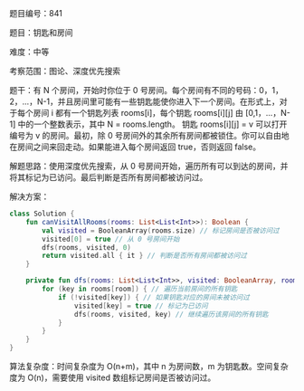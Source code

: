 题目编号：841

题目：钥匙和房间

难度：中等

考察范围：图论、深度优先搜索

题干：有 N 个房间，开始时你位于 0 号房间。每个房间有不同的号码：0，1，2，...，N-1，并且房间里可能有一些钥匙能使你进入下一个房间。在形式上，对于每个房间 i 都有一个钥匙列表 rooms[i]，每个钥匙 rooms[i][j] 由 [0,1，...，N-1] 中的一个整数表示，其中 N = rooms.length。 钥匙 rooms[i][j] = v 可以打开编号为 v 的房间。最初，除 0 号房间外的其余所有房间都被锁住。你可以自由地在房间之间来回走动。如果能进入每个房间返回 true，否则返回 false。

解题思路：使用深度优先搜索，从 0 号房间开始，遍历所有可以到达的房间，并将其标记为已访问。最后判断是否所有房间都被访问过。

解决方案：

```kotlin
class Solution {
    fun canVisitAllRooms(rooms: List<List<Int>>): Boolean {
        val visited = BooleanArray(rooms.size) // 标记房间是否被访问过
        visited[0] = true // 从 0 号房间开始
        dfs(rooms, visited, 0)
        return visited.all { it } // 判断是否所有房间都被访问过
    }

    private fun dfs(rooms: List<List<Int>>, visited: BooleanArray, room: Int) {
        for (key in rooms[room]) { // 遍历当前房间的所有钥匙
            if (!visited[key]) { // 如果钥匙对应的房间未被访问过
                visited[key] = true // 标记为已访问
                dfs(rooms, visited, key) // 继续遍历该房间的所有钥匙
            }
        }
    }
}
```

算法复杂度：时间复杂度为 O(n+m)，其中 n 为房间数，m 为钥匙数。空间复杂度为 O(n)，需要使用 visited 数组标记房间是否被访问过。